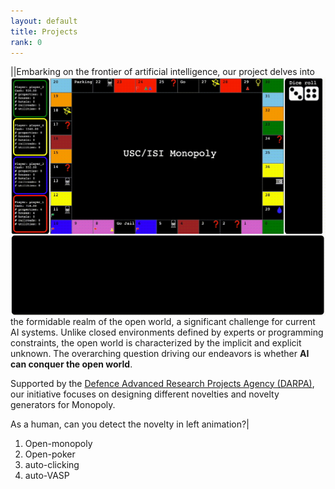 ```yaml
---
layout: default
title: Projects
rank: 0
---
```

|<img class="project_img" style="float: left;" src="/assets/images/projects/monopoly.gif" href="https://github.com/mayankkejriwal/GNOME-p3">|Embarking on the frontier of artificial intelligence, our project delves into the formidable realm of the open world, a significant challenge for current AI systems. Unlike closed environments defined by experts or programming constraints, the open world is characterized by the implicit and explicit unknown. The overarching question driving our endeavors is whether **AI can conquer the open world**.

Supported by the [Defence Advanced Research Projects Agency (DARPA)](https://www.darpa.mil/program/science-of-artificial-intelligence-and-learning-for-open-world-novelty), our initiative focuses on designing different novelties and novelty generators for Monopoly.

As a human, can you detect the novelty in left animation?|  
1. Open-monopoly
2. Open-poker
3. auto-clicking
4. auto-VASP